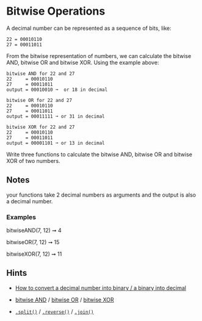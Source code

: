 # Bitwise Operations

A decimal number can be represented as a sequence of bits, like:
```
22 = 00010110
27 = 00011011
```

From the bitwise representation of numbers, we can calculate the bitwise AND, bitwise OR and bitwise XOR. Using the example above:
```
bitwise AND for 22 and 27
22     = 00010110
27     = 00011011
output = 00010010 ➞  or 18 in decimal
```
```
bitwise OR for 22 and 27
22     = 00010110
27     = 00011011
output = 00011111 ➞ or 31 in decimal
```
```
bitwise XOR for 22 and 27
22     = 00010110
27     = 00011011
output = 00001101 ➞ or 13 in decimal
```

Write three functions to calculate the bitwise AND, bitwise OR and bitwise XOR of two numbers.

## Notes

your functions take 2 decimal numbers as arguments and the output is also a decimal number.

### Examples
bitwiseAND(7, 12) ➞ 4

bitwiseOR(7, 12) ➞ 15

bitwiseXOR(7, 12) ➞ 11

## Hints

- [How to convert a decimal number into binary / a binary into decimal](https://gist.github.com/gcrk/a2401867ea8d1a9f5ecd44ced97a195e)

- [bitwise AND](https://en.wikipedia.org/wiki/Bitwise_operation#AND) / [bitwise OR](https://en.wikipedia.org/wiki/Bitwise_operation#OR) / [bitwise XOR](https://en.wikipedia.org/wiki/Bitwise_operation#XOR)

- [`.split()`](https://developer.mozilla.org/en-US/docs/Web/JavaScript/Reference/Global_Objects/String/split) / [`.reverse()`](https://developer.mozilla.org/en-US/docs/Web/JavaScript/Reference/Global_Objects/Array/reverse) / [`.join()`](https://developer.mozilla.org/en-US/docs/Web/JavaScript/Reference/Global_Objects/Array/join)
